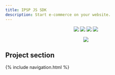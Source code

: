```yaml
---
title: IPSP JS SDK
description: Start e-commerce on your website.
---
```


<p align="center">
<a href="https://www.npmjs.com/package/ipsp-js-sdk"><img src="https://img.shields.io/npm/v/ipsp-js-sdk.svg" /></a>
<a href="https://www.npmjs.com/package/ipsp-js-sdk"><img src="https://img.shields.io/npm/dt/ipsp-js-sdk.svg" /></a>
<a href="https://github.com/cloudipsp/ipsp-js-sdk"><img src="https://img.shields.io/bower/v/ipsp-js-sdk.svg" /></a>
<a href="https://github.com/cloudipsp/ipsp-js-sdk"><img src="https://img.shields.io/github/license/cloudipsp/ipsp-js-sdk.svg" /></a>
</p>

<p align="center">
<a href="https://www.npmjs.com/package/ipsp-js-sdk"><img src="https://nodei.co/npm/ipsp-js-sdk.png?downloads=true&downloadRank=true&stars=true" /></a>
</p>

## Project section

<nav class="cards">
{% include navigation.html %}
</nav>